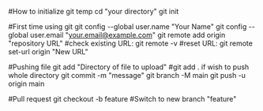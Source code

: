 #How to initialize git temp
  cd "your directory"
  git init

#First time using git
  git config --global user.name "Your Name"
  git config --global user.email "your.email@example.com"
  git remote add origin "repository URL"
  #check existing URL: git remote -v
  #reset URL: git remote set-url origin "New URL"
  
#Pushing file
  git add "Directory of file to upload"  #git add . if wish to push whole directory
  git commit -m "message"
  git branch -M main
  git push -u origin main

#Pull request
  git checkout -b feature  #Switch to new branch "feature"
